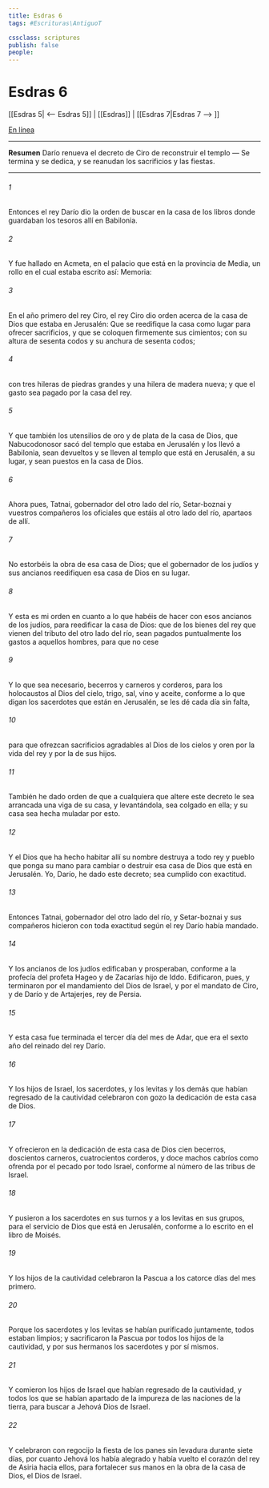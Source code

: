 ```yaml
---
title: Esdras 6
tags: #Escrituras\AntiguoT

cssclass: scriptures
publish: false
people:
---
```


# Esdras 6
[[Esdras 5| <-- Esdras 5]] | [[Esdras]] | [[Esdras 7|Esdras 7 --> ]]

[En línea](https://churchofjesuschrist.org/study/scriptures/ot/ezra/6?lang=spa)

---
__Resumen__
Darío renueva el decreto de Ciro de reconstruir el templo — Se termina y se dedica, y se reanudan los sacrificios y las fiestas.

---
###### 1 
Entonces el rey Darío dio la orden de buscar en la casa de los libros donde guardaban los tesoros allí en Babilonia.

###### 2 
Y fue hallado en Acmeta, en el palacio que está en la provincia de Media, un rollo en el cual estaba escrito así: Memoria:

###### 3 
En el año primero del rey Ciro, el  rey Ciro dio orden acerca de la casa de Dios que estaba en Jerusalén: Que se reedifique la casa como lugar para ofrecer sacrificios, y que se coloquen firmemente sus cimientos; con su altura de sesenta codos y su anchura de sesenta codos;

###### 4 
con tres hileras de piedras grandes y una hilera  de madera nueva; y que el gasto sea pagado por la casa del rey.

###### 5 
Y que también los utensilios de oro y de plata de la casa de Dios, que Nabucodonosor sacó del templo que estaba en Jerusalén y los llevó a Babilonia, sean devueltos y se lleven al templo que está en Jerusalén, a su lugar, y sean puestos en la casa de Dios.

###### 6 
Ahora pues, Tatnai, gobernador del otro lado del río, Setar-boznai y vuestros compañeros los oficiales que estáis al otro lado del río, apartaos de allí.

###### 7 
No estorbéis la obra de esa casa de Dios; que el gobernador de los judíos y sus ancianos reedifiquen esa casa de Dios en su lugar.

###### 8 
Y esta es mi orden en cuanto a lo que habéis de hacer con esos ancianos de los judíos, para reedificar la casa de Dios: que de los bienes del rey que vienen del tributo del otro lado del río, sean pagados puntualmente los gastos a aquellos hombres, para que no cese 

###### 9 
Y lo que sea necesario, becerros y carneros y corderos, para los holocaustos al Dios del cielo, trigo, sal, vino y aceite, conforme a lo que digan los sacerdotes que están en Jerusalén, se les dé cada día sin falta,

###### 10 
para que ofrezcan sacrificios agradables al Dios de los cielos y oren por la vida del rey y por la de sus hijos.

###### 11 
También he dado orden de que a cualquiera que altere este decreto le sea arrancada una viga de su casa, y levantándola, sea colgado en ella; y su casa sea hecha muladar por esto.

###### 12 
Y el Dios que ha hecho habitar allí su nombre destruya a todo rey y pueblo que ponga su mano para cambiar o destruir esa casa de Dios que está en Jerusalén. Yo, Darío, he dado este decreto; sea cumplido con exactitud.

###### 13 
Entonces Tatnai, gobernador del otro lado del río, y Setar-boznai y sus compañeros hicieron con toda exactitud según el rey Darío había mandado.

###### 14 
Y los ancianos de los judíos edificaban y prosperaban, conforme a la profecía del profeta Hageo y de Zacarías hijo de Iddo. Edificaron, pues, y terminaron  por el mandamiento del Dios de Israel, y por el mandato de Ciro, y de Darío y de Artajerjes, rey de Persia.

###### 15 
Y esta casa fue terminada el tercer día del mes de Adar, que era el sexto año del reinado del rey Darío.

###### 16 
Y los hijos de Israel, los sacerdotes, y los levitas y los demás que habían regresado de la cautividad celebraron con gozo la dedicación de esta casa de Dios.

###### 17 
Y ofrecieron en la dedicación de esta casa de Dios cien becerros, doscientos carneros, cuatrocientos corderos, y doce machos cabríos como ofrenda por el pecado por todo Israel, conforme al número de las tribus de Israel.

###### 18 
Y pusieron a los sacerdotes en sus turnos y a los levitas en sus grupos, para el servicio de Dios que está en Jerusalén, conforme a lo escrito en el libro de Moisés.

###### 19 
Y los hijos de la cautividad celebraron la Pascua a los catorce días del mes primero.

###### 20 
Porque los sacerdotes y los levitas se habían purificado juntamente, todos estaban limpios; y sacrificaron la Pascua por todos los hijos de la cautividad, y por sus hermanos los sacerdotes y por sí mismos.

###### 21 
Y comieron los hijos de Israel que habían regresado de la cautividad, y todos los que se habían apartado de la impureza de las naciones de la tierra, para buscar a Jehová Dios de Israel.

###### 22 
Y celebraron con regocijo la fiesta de los panes sin levadura durante siete días, por cuanto Jehová los había alegrado y había vuelto el corazón del rey de Asiria hacia ellos, para fortalecer sus manos en la obra de la casa de Dios, el Dios de Israel.

